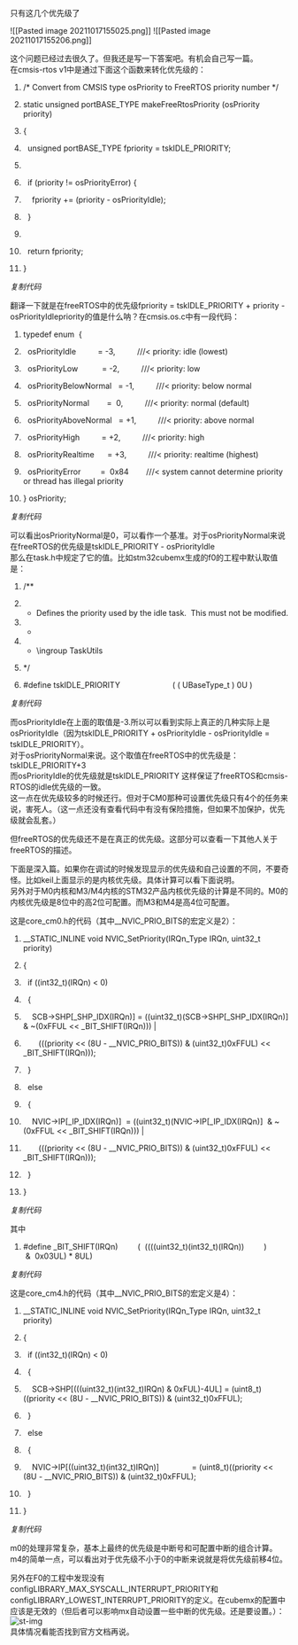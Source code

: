 只有这几个优先级了


![[Pasted image 20211017155025.png]]
![[Pasted image 20211017155206.png]]


这个问题已经过去很久了。但我还是写一下答案吧。有机会自己写一篇。  
在cmsis-rtos v1中是通过下面这个函数来转化优先级的：  

1.  /* Convert from CMSIS type osPriority to FreeRTOS priority number */  
    
2.  static unsigned portBASE_TYPE makeFreeRtosPriority (osPriority priority)  
    
3.  {  
    
4.    unsigned portBASE_TYPE fpriority = tskIDLE_PRIORITY;  
    
5.      
    
6.    if (priority != osPriorityError) {  
    
7.      fpriority += (priority - osPriorityIdle);  
    
8.    }  
    
9.      
    
10.    return fpriority;  
    
11.  }

_复制代码_

翻译一下就是在freeRTOS中的优先级fpriority = tskIDLE_PRIORITY + priority - osPriorityIdlepriority的值是什么呐？在cmsis.os.c中有一段代码：  

1.  typedef enum  {  
    
2.    osPriorityIdle          = -3,          ///< priority: idle (lowest)  
    
3.    osPriorityLow           = -2,          ///< priority: low  
    
4.    osPriorityBelowNormal   = -1,          ///< priority: below normal  
    
5.    osPriorityNormal        =  0,          ///< priority: normal (default)  
    
6.    osPriorityAboveNormal   = +1,          ///< priority: above normal  
    
7.    osPriorityHigh          = +2,          ///< priority: high  
    
8.    osPriorityRealtime      = +3,          ///< priority: realtime (highest)  
    
9.    osPriorityError         =  0x84        ///< system cannot determine priority or thread has illegal priority  
    
10.  } osPriority;

_复制代码_

可以看出osPriorityNormal是0，可以看作一个基准。对于osPriorityNormal来说在freeRTOS的优先级是tskIDLE_PRIORITY - osPriorityIdle  
那么在task.h中规定了它的值。比如stm32cubemx生成的f0的工程中默认取值是：  

1.  /**  
    
2.  * Defines the priority used by the idle task.  This must not be modified.  
    
3.  *  
    
4.  * \ingroup TaskUtils  
    
5.  */  
    
6.  #define tskIDLE_PRIORITY                        ( ( UBaseType_t ) 0U )

_复制代码_

而osPriorityIdle在上面的取值是-3.所以可以看到实际上真正的几种实际上是osPriorityIdle（因为tskIDLE_PRIORITY + osPriorityIdle - osPriorityIdle = tskIDLE_PRIORITY）。  
对于osPriorityNormal来说。这个取值在freeRTOS中的优先级是：tskIDLE_PRIORITY+3  
而osPriorityIdle的优先级就是tskIDLE_PRIORITY 这样保证了freeRTOS和cmsis-RTOS的idle优先级的一致。  
这一点在优先级较多的时候还行。但对于CM0那种可设置优先级只有4个的任务来说，害死人。（这一点还没有查看代码中有没有保险措施，但如果不加保护，优先级就会乱套。）  
  
  
但freeRTOS的优先级还不是在真正的优先级。这部分可以查看一下其他人关于freeRTOS的描述。  
  
  
下面是深入篇。如果你在调试的时候发现显示的优先级和自己设置的不同，不要奇怪。比如keil上面显示的是内核优先级。具体计算可以看下面说明。  
另外对于M0内核和M3/M4内核的STM32产品内核优先级的计算是不同的。M0的内核优先级是8位中的高2位可配置。而M3和M4是高4位可配置。  
  
这是core_cm0.h的代码（其中__NVIC_PRIO_BITS的宏定义是2）：  

1.  __STATIC_INLINE void NVIC_SetPriority(IRQn_Type IRQn, uint32_t priority)  
    
2.  {  
    
3.    if ((int32_t)(IRQn) < 0)  
    
4.    {  
    
5.      SCB->SHP[_SHP_IDX(IRQn)] = ((uint32_t)(SCB->SHP[_SHP_IDX(IRQn)] & ~(0xFFUL << _BIT_SHIFT(IRQn))) |  
    
6.         (((priority << (8U - __NVIC_PRIO_BITS)) & (uint32_t)0xFFUL) << _BIT_SHIFT(IRQn)));  
    
7.    }  
    
8.    else  
    
9.    {  
    
10.      NVIC->IP[_IP_IDX(IRQn)]  = ((uint32_t)(NVIC->IP[_IP_IDX(IRQn)]  & ~(0xFFUL << _BIT_SHIFT(IRQn))) |  
    
11.         (((priority << (8U - __NVIC_PRIO_BITS)) & (uint32_t)0xFFUL) << _BIT_SHIFT(IRQn)));  
    
12.    }  
    
13.  }

_复制代码_

其中  

1.  #define _BIT_SHIFT(IRQn)         (  ((((uint32_t)(int32_t)(IRQn))         )      &  0x03UL) * 8UL)

_复制代码_

  
  
这是core_cm4.h的代码（其中__NVIC_PRIO_BITS的宏定义是4）：  

1.  __STATIC_INLINE void NVIC_SetPriority(IRQn_Type IRQn, uint32_t priority)  
    
2.  {  
    
3.    if ((int32_t)(IRQn) < 0)  
    
4.    {  
    
5.      SCB->SHP[(((uint32_t)(int32_t)IRQn) & 0xFUL)-4UL] = (uint8_t)((priority << (8U - __NVIC_PRIO_BITS)) & (uint32_t)0xFFUL);  
    
6.    }  
    
7.    else  
    
8.    {  
    
9.      NVIC->IP[((uint32_t)(int32_t)IRQn)]               = (uint8_t)((priority << (8U - __NVIC_PRIO_BITS)) & (uint32_t)0xFFUL);  
    
10.    }  
    
11.  }

_复制代码_

m0的处理非常复杂，基本上最终的优先级是中断号和可配置中断的组合计算。  
m4的简单一点，可以看出对于优先级不小于0的中断来说就是将优先级前移4位。  
  
另外在F0的工程中发现没有configLIBRARY_MAX_SYSCALL_INTERRUPT_PRIORITY和configLIBRARY_LOWEST_INTERRUPT_PRIORITY的定义。在cubemx的配置中应该是无效的（但后者可以影响mx自动设置一些中断的优先级。还是要设置。）：  
![st-img](https://shequ.stmicroelectronics.cn/data/attachment/forum/201903/31/184140qtld7do3yxysqc3y.jpg)  
具体情况看能否找到官方文档再说。
